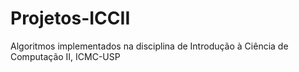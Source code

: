 # Projetos-ICCII
Algoritmos implementados na disciplina de Introdução à Ciência de Computação II, ICMC-USP
